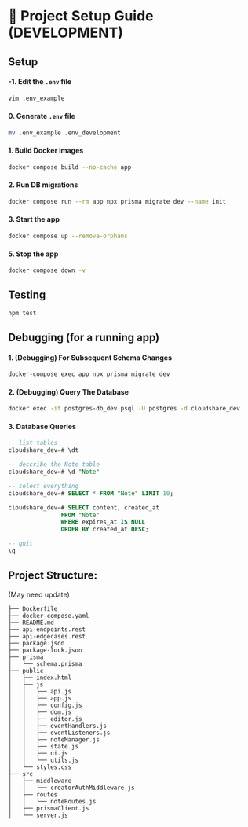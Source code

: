 # 🚀 Project Setup Guide (DEVELOPMENT)

## **Setup**

#### -1. **Edit the `.env` file**
```bash
vim .env_example
```

#### 0. **Generate `.env` file**
```bash
mv .env_example .env_development
```

#### 1. **Build Docker images**
```bash
docker compose build --no-cache app
```

#### 2. **Run DB migrations**
```bash
docker compose run --rm app npx prisma migrate dev --name init
```

#### 3. **Start the app**
```bash
docker compose up --remove-orphans
```

#### 5. **Stop the app**
```bash
docker compose down -v
```

## **Testing**

```bash
npm test
```

## **Debugging (for a running app)**

#### 1. **(Debugging) For Subsequent Schema Changes**

```bash
docker-compose exec app npx prisma migrate dev
```

#### 2. **(Debugging) Query The Database**

```bash
docker exec -it postgres-db_dev psql -U postgres -d cloudshare_dev
```

#### 3. **Database Queries**

```sql
-- list tables 
cloudshare_dev=# \dt
```

```sql
-- describe the Note table
cloudshare_dev=# \d "Note"
```

```sql
-- select everything
cloudshare_dev=# SELECT * FROM "Note" LIMIT 10;
```

```sql
cloudshare_dev=# SELECT content, created_at
               FROM "Note"
               WHERE expires_at IS NULL
               ORDER BY created_at DESC;
```

```sql
-- quit
\q
```

## Project Structure:

(May need update)

```
├── Dockerfile
├── docker-compose.yaml
├── README.md
├── api-endpoints.rest
├── api-edgecases.rest
├── package.json
├── package-lock.json
├── prisma
│   └── schema.prisma
├── public
│   ├── index.html
│   ├── js
│   │   ├── api.js
│   │   ├── app.js
│   │   ├── config.js
│   │   ├── dom.js
│   │   ├── editor.js
│   │   ├── eventHandlers.js
│   │   ├── eventListeners.js
│   │   ├── noteManager.js
│   │   ├── state.js
│   │   ├── ui.js
│   │   └── utils.js
│   └── styles.css
├── src
│   ├── middleware
│   │   └── creatorAuthMiddleware.js
│   ├── routes
│   │   └── noteRoutes.js
│   ├── prismaClient.js
│   └── server.js
```
